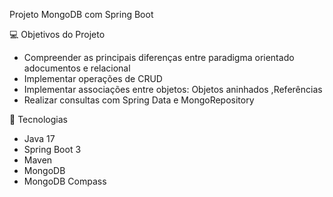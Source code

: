 Projeto MongoDB com Spring Boot

💻 Objetivos do Projeto


- Compreender as principais diferenças entre paradigma orientado adocumentos e relacional
- Implementar operações de CRUD
- Implementar associações entre objetos: Objetos aninhados ,Referências
- Realizar consultas com Spring Data e MongoRepository

        

🚀 Tecnologias

- Java 17
- Spring Boot 3
- Maven
- MongoDB
- MongoDB Compass
